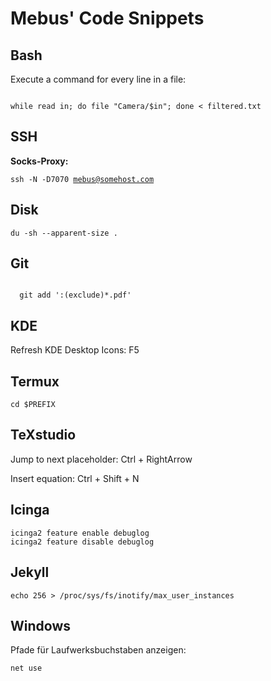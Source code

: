 Mebus' Code Snippets
=====================

Bash
----------

Execute a command for every line in a file:

<code>
while read in; do file "Camera/$in"; done < filtered.txt
</code>

SSH
----------

**Socks-Proxy:**

<code>ssh -N -D7070 mebus@somehost.com</code>

Disk
----------

<code>du -sh --apparent-size .</code>

Git
----------

<code>
  git add ':(exclude)*.pdf'
</code>

KDE
----------

Refresh KDE Desktop Icons: F5

Termux
-------

```
cd $PREFIX
```

TeXstudio
----------

Jump to next placeholder: Ctrl + RightArrow

Insert equation: Ctrl + Shift + N

Icinga
----------

```
icinga2 feature enable debuglog
icinga2 feature disable debuglog
```

Jekyll
----------

```
echo 256 > /proc/sys/fs/inotify/max_user_instances
```

Windows
----------

Pfade für Laufwerksbuchstaben anzeigen:

```
net use
```
